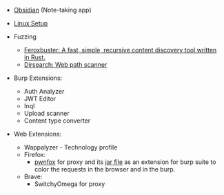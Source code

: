 - [Obsidian](https://obsidian.md/) (Note-taking app)
- [Linux Setup](Web%20Application%20Pentesting/01.%20Methodology/02.%20Tools/Linux%20Setup/README.md)
- Fuzzing
	- [Feroxbuster: A fast, simple, recursive content discovery tool written in Rust.](https://github.com/epi052/feroxbuster)
	- [Dirsearch: Web path scanner](https://github.com/maurosoria/dirsearch)
- Burp Extensions: 
	- Auth Analyzer
	- JWT Editor
	- Inql
	- Upload scanner
	- Content type converter
	
- Web Extensions:
	- Wappalyzer - Technology profile
	- Firefox:
		- [pwnfox](https://addons.mozilla.org/en-US/firefox/addon/pwnfox/) for proxy and its [jar file](https://github.com/yeswehack/PwnFox/releases/tag/v1.0.3) as an extension for burp suite to color the requests in the browser and in the burp.
	- Brave:
		- SwitchyOmega for proxy